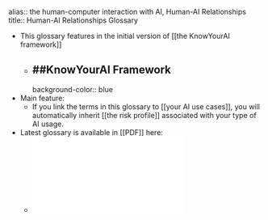 alias:: the human-computer interaction with AI, Human-AI Relationships
title:: Human-AI Relationships Glossary

- This glossary features in the initial version of [[the KnowYourAI framework]]
	- ## ##KnowYourAI Framework
	  background-color:: blue
- Main feature:
	- If you link the terms in this glossary to [[your AI use cases]], you will automatically inherit [[the risk profile]] associated with your type of AI usage.
- Latest glossary is available in [[PDF]] here:
	- ![knowyourai-human-ai-relationships.pdf](../assets/knowyourai-human-ai-relationships_1726233672502_0.pdf)